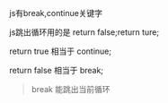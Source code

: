 js有break,continue关键字

js跳出循环用的是 return false;return ture;

return true 相当于 continue;

return false 相当于 break;


> break 能跳出当前循环